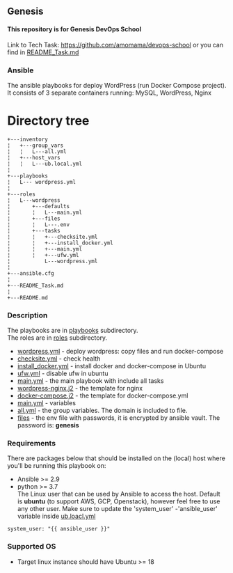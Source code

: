## Genesis  
#### This repository is for Genesis DevOps School  
Link to Tech Task: https://github.com/amomama/devops-school or you can find in [README_Task.md](README_Task.md) 

### Ansible
The ansible playbooks for deploy WordPress (run Docker Compose project). It consists of 3 separate containers running: MySQL, WordPress, Nginx

# Directory tree
```
+---inventory
¦   +---group_vars
¦   ¦   L---all.yml
¦   +---host_vars
¦   ¦   L---ub.local.yml
¦
+---playbooks
¦   L--- wordpress.yml
¦
+---roles
¦   L---wordpress
¦       +---defaults
¦       ¦   L---main.yml
¦       +---files
¦       ¦   L---.env
¦       +---tasks
¦       ¦   +---checksite.yml
¦       ¦   +---install_docker.yml
¦       ¦   +---main.yml
¦       ¦   +---ufw.yml
¦           L---wordpress.yml
¦
+---ansible.cfg
¦
+---README_Task.md
¦
+---README.md
```
### Description
The playbooks are in [playbooks](/playbooks/) subdirectory.  
The roles are in [roles](/roles/) subdirectory.  

* [wordpress.yml](/roles/wordpress/tasks/wordpress.yml)           - deploy wordpress: copy files and run docker-compose  
* [checksite.yml](/roles/wordpress/tasks/checksite.yml)           - check health  
* [install_docker.yml](/roles/wordpress/tasks/install_docker.yml) - install docker and docker-compose in Ubuntu
* [ufw.yml](/roles/wordpress/tasks/ufw.yml)                       - disable ufw in ubuntu  
* [main.yml](/roles/wordpress/tasks/main.yml)                     - the main playbook with include all tasks  
* [wordpress-nginx.j2](/roles/wordpress/templates/wordpress-nginx.j2)  - the template for nginx  
* [docker-compose.j2](/roles/wordpress/templates/docker-compose.j2)   - the template for docker-compose.yml  
* [main.yml](/roles/wordpress/defaults/main.yml)                      - variables
* [all.yml](/inventory/group_vars/all.yml)                            - the group variables. The domain is included to file.
* [files](/roles/wordpress/files/.env)                                - the env file with passwords, it is encrypted by ansible vault. The password is: **genesis** 

### Requirements
There are packages below that should be installed on the (local) host where you'll be running this playbook on:
* Ansible >= 2.9  
* python >= 3.7  
The Linux user that can be used by Ansible to access the host. Default is **ubuntu** (to support AWS, GCP, Openstack), however feel free to use any other user. Make sure to update the 'system_user' -'ansible_user' variable inside [ub.loacl.yml](/inventory/host_vars/ub.local.yml)
```
system_user: "{{ ansible_user }}"
```

### Supported OS
* Target linux instance should have Ubuntu >= 18


